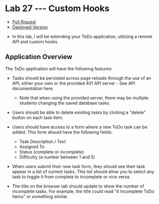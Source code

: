 # Lab 27 --- Custom Hooks

- [Pull Riquest]()
- [Deployed Version]()

* In this lab, I will be extending your ToDo application, utilizing a remote API and custom hooks.

## Application Overview

The ToDo application will have the following features:

- Tasks should be persisted across page reloads through the use of an API, either your own or the provided 401 API server - See API documentation here.

  - Note that when using the provided server, there may be multiple students changing the saved database tasks.

- Users should be able to delete existing tasks by clicking a "delete" button on each task item.

- Users should have access to a form where a new ToDo task can be added. This form should have the following fields:

  - Task Description / Text
  - Assigned To
  - Status (complete or incomplete)
  - Difficulty (a number between 1 and 5)

- When users submit their new task form, they should see their task appear in a list of current tasks. This list should allow you to select any task to toggle it from complete to incomplete or vice versa.

- The title on the browser tab should update to show the number of incomplete tasks. For example, the title could read "4 Incomplete ToDo Items" or something similar.
